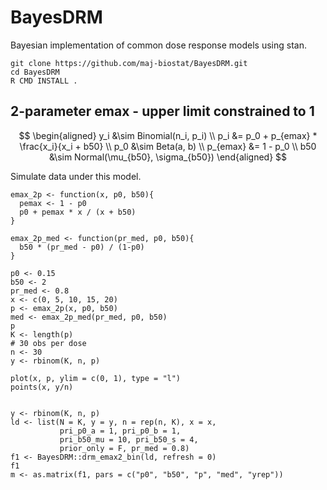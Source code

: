 # BayesDRM

Bayesian implementation of common dose response models using stan.

```
git clone https://github.com/maj-biostat/BayesDRM.git
cd BayesDRM
R CMD INSTALL .
```

## 2-parameter emax - upper limit constrained to 1

$$
\begin{aligned}
y_i &\sim Binomial(n_i, p_i) \\
p_i &= p_0 + p_{emax} * \frac{x_i}{x_i + b50} \\
p_0 &\sim Beta(a, b) \\
p_{emax} &= 1 - p_0 \\
b50 &\sim Normal(\mu_{b50}, \sigma_{b50})
\end{aligned}
$$

Simulate data under this model.

```
emax_2p <- function(x, p0, b50){
  pemax <- 1 - p0
  p0 + pemax * x / (x + b50)
}

emax_2p_med <- function(pr_med, p0, b50){
  b50 * (pr_med - p0) / (1-p0)
}

p0 <- 0.15
b50 <- 2
pr_med <- 0.8
x <- c(0, 5, 10, 15, 20)
p <- emax_2p(x, p0, b50)
med <- emax_2p_med(pr_med, p0, b50)
p
K <- length(p)
# 30 obs per dose
n <- 30
y <- rbinom(K, n, p)

plot(x, p, ylim = c(0, 1), type = "l")
points(x, y/n)


y <- rbinom(K, n, p)
ld <- list(N = K, y = y, n = rep(n, K), x = x,
           pri_p0_a = 1, pri_p0_b = 1,
           pri_b50_mu = 10, pri_b50_s = 4,
           prior_only = F, pr_med = 0.8)
f1 <- BayesDRM::drm_emax2_bin(ld, refresh = 0)
f1
m <- as.matrix(f1, pars = c("p0", "b50", "p", "med", "yrep"))
```









